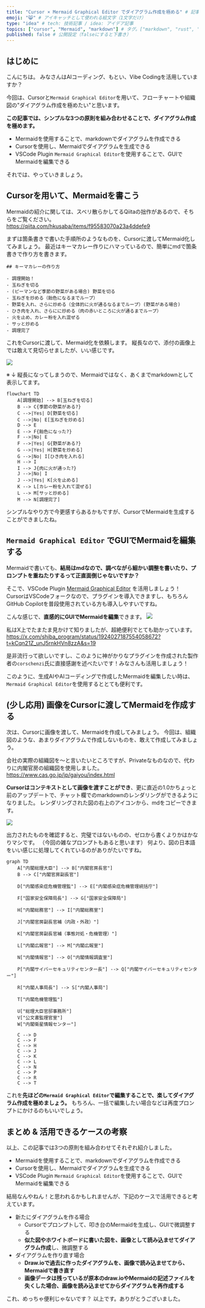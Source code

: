 ```yaml
---
title: "Cursor × Mermaid Graphical Editor でダイアグラム作成を極める" # 記事のタイトル
emoji: "😸" # アイキャッチとして使われる絵文字（1文字だけ）
type: "idea" # tech: 技術記事 / idea: アイデア記事
topics: ["cursor", "Mermaid", "markdown"] # タグ。["markdown", "rust", "aws"]のように指定する
published: false # 公開設定（falseにすると下書き）
---
```

## はじめに
こんにちは。
みなさんはAIコーディング、もとい、Vibe Codingを活用していますか？

今回は、Cursorと`Mermaid Graphical Editor`を用いて、フローチャートや組織図の"ダイアグラム作成を極めたい"と思います。

**この記事では、シンプルな3つの原則を組み合わせることで、ダイアグラム作成を極めます。**

- Mermaidを使用することで、markdownでダイアグラムを作成できる
- Cursorを使用し、Mermaidでダイアグラムを生成できる
- VSCode Plugin `Mermaid Graphical Editor`を使用することで、GUIでMermaidを編集できる

それでは、やっていきましょう。

## Cursorを用いて、Mermaidを書こう

Mermaidの紹介に関しては、スベリ散らかしてるQiitaの拙作があるので、そちらをご覧ください。
https://qiita.com/hkusaba/items/f95583070a23a4ddefe9

まずは箇条書きで書いた手順所のようなものを、Cursorに渡してMermaid化してみましょう。
最近はキーマカレー作りにハマっているので、簡単にmdで箇条書きで作り方を書きます。

```
## キーマカレーの作り方

- 調理開始！
- 玉ねぎを切る
- (ピーマンなど季節の野菜がある場合) 野菜を切る
- 玉ねぎを炒める（飴色になるまでループ）
- 野菜を入れ、さらに炒める（全体的に火が通るなるまでループ）(野菜がある場合)
- ひき肉を入れ、さらにに炒める（肉の赤いところに火が通るまでループ）
- 火を止め、カレー粉を入れ混ぜる
- サッと炒める
- 調理完了
```

これをCursorに渡して、Mermaid化を依頼します。
縦長なので、添付の画像上では敢えて見切らせましたが、いい感じです。

![](/images/cursor_mermaid/curry_flowchart.png)

※ ↓ 縦長になってしまうので、Mermaidではなく、あくまでmarkdownとして表示してます。
```
flowchart TD
    A[調理開始] --> B[玉ねぎを切る]
    B --> C{季節の野菜がある?}
    C -->|Yes| D[野菜を切る]
    C -->|No| E[玉ねぎを炒める]
    D --> E
    E --> F{飴色になった?}
    F -->|No| E
    F -->|Yes| G{野菜がある?}
    G -->|Yes| H[野菜を炒める]
    G -->|No| I[ひき肉を入れる]
    H --> I
    I --> J{肉に火が通った?}
    J -->|No| I
    J -->|Yes| K[火を止める]
    K --> L[カレー粉を入れて混ぜる]
    L --> M[サッと炒める]
    M --> N[調理完了]
```

シンプルなやり方で今更感すらあるかもですが、CursorでMermaidを生成することができましたね。



## `Mermaid Graphical Editor` でGUIでMermaidを編集する

Mermaidで書いても、**結局はmdなので、調べながら細かい調整を書いたり、プロンプトを重ねたりするって正直面倒じゃないですか？**

そこで、VSCode Plugin [Mermaid Graphical Editor](https://marketplace.visualstudio.com/items?itemName=corschenzi.mermaid-graphical-editor) を活用しましょう！
CursorはVSCodeフォークなので、プラグインを導入できますし、もちろんGitHub Copilotを普段使用されている方も導入しやすいですね。

こんな感じで、**直感的にGUIでMermaidを編集**できます。
![](/images/cursor_mermaid/mermaid_editor.gif)

私はX上でたまたま見かけて知りましたが、超絶便利でとても助かっています。
https://x.com/shiba_program/status/1924027187554058672?t=kCqn21Z_unJ5rnkHVn8zzA&s=19

是非流行って欲しいですし、このように神がかりなプラグインを作成された製作者の`corschenzi`氏に直接感謝を述べたいです！みなさんも活用しましょう！

このように、生成AIやAIコーディングで作成したMermaidを編集したい時は、`Mermaid Graphical Editor`を使用するととても便利です。


## (少し応用) 画像をCursorに渡してMermaidを作成する

次は、Cursorに画像を渡して、Mermaidを作成してみましょう。
今回は、組織図のような、あまりダイアグラムで作成しないものを、敢えて作成してみましょう。

会社の実際の組織図を～と言いたいところですが、Privateなものなので、代わりに内閣官房の組織図を使用しました。
https://www.cas.go.jp/jp/gaiyou/index.html

**Cursorはコンテキストとして画像を渡すことができ**、更に直近の1.0かちょっと前のアップデートで、チャット欄でのmarkdownのレンダリングができるようになりました。
レンダリングされた図の右上のアイコンから、mdをコピーできます。

![](/images/cursor_mermaid/naikaku.png)


出力されたものを確認すると、完璧ではないものの、ゼロから書くよりかはかなりマシです。
（今回の雑なプロンプトもあると思います）
何より、図の日本語をいい感じに処理してくれているのがありがたいですね。

```Mermaid
graph TD
    A["内閣総理大臣"] --> B["内閣官房長官"]
    B --> C["内閣官房副長官"]
    
    D["内閣感染症危機管理監"] --> E["内閣感染症危機管理統括庁"]
    
    F["国家安全保障局長"] --> G["国家安全保障局"]
    
    H["内閣総務官"] --> I["内閣総務室"]
    
    J["内閣官房副長官補（内政・外政）"]
    
    K["内閣官房副長官補（事態対処・危機管理）"]
    
    L["内閣広報官"] --> M["内閣広報室"]
    
    N["内閣情報官"] --> O["内閣情報調査室"]
    
    P["内閣サイバーセキュリティセンター長"] --> Q["内閣サイバーセキュリティセンター"]
    
    R["内閣人事局長"] --> S["内閣人事局"]
    
    T["内閣危機管理監"]
    
    U["総理大臣官邸事務所"]
    V["公文書監理官室"]
    W["内閣衛星情報センター"]
    
    C --> D
    C --> F
    C --> H
    C --> J
    C --> K
    C --> L
    C --> N
    C --> P
    C --> R
    C --> T
```

これを**先ほどの`Mermaid Graphical Editor`で編集することで、楽してダイアグラム作成を極めましょう。** もちろん、一括で編集したい場合などは再度プロンプトにかけるのもいいでしょう。


## まとめ & 活用できるケースの考察

以上、この記事では3つの原則を組み合わせてそれぞれ紹介しました。

- Mermaidを使用することで、markdownでダイアグラムを作成できる
- Cursorを使用し、Mermaidでダイアグラムを生成できる
- VSCode Plugin `Mermaid Graphical Editor`を使用することで、GUIでMermaidを編集できる

結局なんやねん！と思われるかもしれませんが、下記のケースで活用できると考えています。

- 新たにダイアグラムを作る場合
    - Cursorでプロンプトして、叩き台のMermaidを生成し、GUIで微調整する
    - **似た図やホワイトボードに書いた図を、画像として読み込ませてダイアグラム作成**し、微調整する
- ダイアグラムを作り直す場合
    - **Draw.ioで過去に作ったダイアグラムを、画像で読み込ませてから、Mermaidで書き直す**
    - **画像データは残っているが原本のdraw.ioやMermaidの記述ファイルを失くした場合、画像を読み込ませてからダイアグラムを再作成する**

これ、めっちゃ便利じゃないです？
以上です。ありがとうございました。